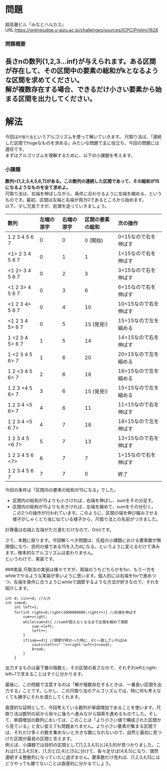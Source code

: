 # 問題
超高層ビル「みなとハルカス」    
URL:https://onlinejudge.u-aizu.ac.jp/challenges/sources/ICPC/Prelim/1626  

### 問題概要
長さnの数列{1,2,3...inf}が与えられます。ある区間が存在して、その区間中の要素の総和がkとなるような区間を求めてください。  
解が複数存在する場合、できるだけ小さい要素から始まる区間を出力してください。  
---
# 解法
今回は`尺取り法`というアルゴリズムを使って解いていきます。
尺取り法は、「連続した区間でhogeなものを求める」みたいな問題で主に役立ち、今回の問題には適任です。  
まずはアルゴリズムを理解するために、以下の小課題を考えます。
### 小課題
**数列=[1,2,3,4,5,6,7]がある。この数列の連続した区間であって、その総和が15になるようなものを全て求めよ。**  
尺取り法は、右端を伸ばしながら、条件に合わせるように左端を縮める、というものです。最初、区間は左端と右端が両方0であるところから始めます。  
以下、少し冗長ですが、処理を追っていきましょう。  

| 数列 | 左端の添字 | 右端の添字 | 区間の要素の総和 |  次の操作|  
|:----|:----|:----|:----|:---|  
| 1 2 3 4 5 6 7    | 0| 0 | 0 (開始)| 0<15なので右を伸ばす|  
| <1> 2 3 4 5 6 7  | 0 | 1 | 1 | 1<15なので右を伸ばす|  
|<1 2> 3 4 5 6 7  |0 |2| 3 | 3<15なので右を伸ばす|  
|<1 2 3> 4 5 6 7  |0 |3 |6|6<15なので右を伸ばす|  
|<1 2 3 4> 5 6 7  |0 |4 |10|10<15なので右を伸ばす|
|<1 2 3 4 5> 6 7  |0 |5 |15 (発見!)|15=15なので左を縮める|  
|1 <2 3 4 5> 6 7  |1 |5 |14|14<15なので右を伸ばす|  
|1 <2 3 4 5 6> 7  |1 |6 |20|20>15なので左を縮める|  
|1 2 <3 4 5 6> 7  |2 |6 |18|18>15なので左を縮める|  
|1 2 3 <4 5 6> 7  |3 |6 |15 (発見!)|15=15なので左を縮める|  
|1 2 3 4 <5 6> 7  |4 |6 |11|11<15なので右を伸ばす|  
|1 2 3 4 <5 6 7>  |4 |7 |18|18>15なので左を伸ばす|  
|1 2 3 4 5 <6 7>  |5 |7 |13|13<15なので右を伸ばす|  
|1 2 3 4 5 6 <7>  |6 |7 |7|1<15なので右を伸ばす|  
|1 2 3 4 5 6 7    |7 |7 |0|終了|  

今回の条件は「区間内の要素の総和が15になる」でした。  
* 区間内の総和が15よりも小さければ、右端を伸ばし、sumをその分足す。  
* 区間内の総和が15よりも大きければ、左端を縮めて、sumをその分引く。  
この2つの操作が行われています。このように、区間の端を伸び縮みさせる様子がしゃくとり虫に似ている様子から、尺取り法との名前がつきました。  

計算量は右端と左端がただ進むだけなので、O(n)です。

さて、本題に戻ります。今回解くべき問題は、先程の小課題における要素数が無限個になり、目的の値である15を入力dになる。というように変えるだけで済みます。根本的なアルゴリズムは変わりません。  
というわけで、実装です。  

###実装
尺取法の実装は様々ですが、両端のうちどちらかをfor、もう一方をwhileでやるような実装が多いように思います。個人的には右端をforで進めつつ、左端を条件に合うようにwhileで調節するような方法が好きなので、それを紹介します。  
~~~
int d; cin>>d; //入力
int sum=0;
    int left=1;
    for(int right=0;right<1000000000;right++){ //右端を伸ばす
        sum+=right;
        while(sum>d){ //sumが超えなくなるまで左端を縮めて調節
            sum-=left;
            left++;
        }
        if(sum==d){ //調節が終わった時に、dと一致していればok
            cout<<left<<" "<<right-left+1<<endl;
            break;
        }
    }
~~~  
出力するものは最下層の階数と、その区間の長さなので、それぞれleftとright-left+1で求まることはすぐに分かります。  

最後に、この問題で注意するのは「解が複数存在するときは、一番長い区間を出力する」ことです。しかし、この尺取り法のアルゴリズムでは、特に何も考えなくても勝手にそれを満たしてくれます。  

直感的な証明として、今回考えている数列が単調増加であることを使います。尺取り法は数列の前から徐々に後ろへ進みながら探索を進めるものでした。そして、単調増加の数列においては、このことは「より小さい値で構成された区間から見ている」と言い変えても問題ありません。より小さい要素が集まる区間では、それだけ多くの数を集めないと大きな数になれないので、自然と最初に見つけた区間が最長の区間と言えます。  
例えば、小課題では目的の区間として[1,2,3,4,5]と[4,5,6]が見つかりました。これは[1,2,3,4,5]を、[1,3]と[2,4]と[5]に分けて、各々足せば[4,6,5]になり、偶然連続する整数列になっていたに過ぎません。要素数だけ見れば、[1,2,3,4,5]にはどうやっても勝てないことは直感的に分かるでしょう。




